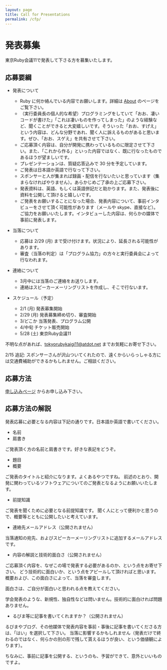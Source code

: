 ```yaml
---
layout: page
title: Call for Presentations
permalink: /cfp/
---
```


# 発表募集

東京Ruby会議11で発表して下さる方を募集いたします。

## 応募要綱

* 発表について
  * Ruby に何か絡んでいる内容でお願いします。詳細は [About](../about/) のページをご覧下さい。
  * （実行委員長の個人的な希望）プログラミングをしていて「おお、凄いコードが書けた」「これは凄いものを作ってしまった」のような経験など、聞くことができると大変嬉しいです。そういった「おお、すげえ」という内容は、どんな分野であれ、聞く人に訴えるものがあると思います。ぜひ、「おお、スゲえ」を共有させて下さい。
  * ご応募頂く内容は、自分が開発に携わっているものに限定させて下さい。また、「これから作る」といった内容ではなく、既に行なったものであるほうが望ましいです。
  * プレゼンテーションは、質疑応答込みで 30 分を予定しています。
  * ご発表は日本語か英語で行なって下さい。
  * スポンサーと人が集まれば録画・配信を行ないたいと思っています（集まらなければやりません）。あらかじめご了承の上ご応募下さい。
  * 発表資料は、英語、もしくは英語併記だと助かります。また、発表後に資料を公開して頂けると嬉しいです。
  * ご発表をお願いすることになった場合、発表内容について、事前インタビューをさせて頂く可能性があります（メールや skype、直接など）。ご協力をお願いいたします。インタビューした内容は、何らかの媒体で事前に発表します。
* 当落について
  * 応募は 2/29 (月) まで受け付けます。状況により、延長される可能性があります。
  * 審査（当落の判定）は「プログラム協力」の方々と実行委員会によって行なわれます。
* 連絡について
  * 3月中には当落のご連絡をお送りします。
  * 連絡はスピーカーメーリングリストを作成し、そこで行ないます。

* スケジュール（予定）
  * 2/1 (月) 発表募集開始
  * 2/29 (月) 発表募集締め切り、審査開始
  * 3/どこか 当落発表、プログラム公開
  * 4/中旬 チケット販売開始
  * 5/28 (土) 東京Ruby会議11

不明な点があれば、<tokyorubykaigi11@atdot.net> までお気軽にお寄せ下さい。

2/15 追記: スポンサーさんが沢山ついてくれたので、遠くからいらっしゃる方には交通費補助ができるかもしれません。ご相談ください。

## 応募方法

[申し込みページ](http://atdot.net/~ko1/file.cgi/tokyo11/cfp/) からお申し込み下さい。

## 応募方法の解説

発表応募に必要となる内容は下記の通りです。日本語か英語で書いてください。

* 名前
* 肩書き

ご発表頂く方の名前と肩書きです。好きな表記をどうぞ。

* 題目
* 概要

ご発表のタイトルと紹介になります。よくあるやつですね。
前述のとおり、開発に関わっているソフトウェアについてのご発表となるようにお願いいたします。

* 前提知識

ご発表を聞くために必要となる前提知識です。
聞く人にとって便利かと思うので、概要等とともに公開したいと考えています。

* 連絡先メールアドレス（公開されません）

当落通知の宛先、およびスピーカーメーリングリストに追加するメールアドレスです。

* 内容の解説と技術的面白さ（公開されません）

ご応募頂く内容を、なぜこの場で発表する必要があるのか、という点をお寄せ下さい。
どう技術的に面白いか、という点をアピールして頂ければと思います。
概要および、この面白さによって、当落を審査します。

面白さは、ご自分が面白いと思われる点を教えてください。

学会発表のような、新規性、独自性などは問いません。技術的に面白ければ問題ありません。

* るびま等に記事を書いてくれますか？（公開されません）

るびまやブログ、その他媒体で発表内容を事前・事後に記事を書いてくださる方は、「はい」を選択して下さい。
当落に影響するかもしれません（発表だけで終わるのではなく、何らかの別の形で残して貰えるほうが良い、という価値観によります）。

ちなみに、事前に記事を公開する、というのも、予習ができて、意外といいものですよ。
